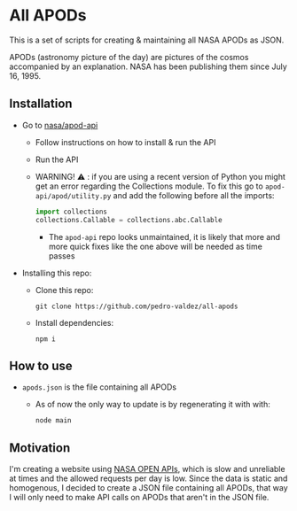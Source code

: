 # All APODs
This is a set of scripts for creating & maintaining all NASA APODs as JSON.

APODs (astronomy picture of the day) are pictures of the cosmos accompanied by an explanation. NASA has been publishing them since July 16, 1995.


## Installation
- Go to [nasa/apod-api](https://github.com/nasa/apod-api)
	- Follow instructions on how to install & run the API
	- Run the API
	- WARNING! ⚠️ : if you are using a recent version of Python you might get an error regarding the Collections module. To fix this go to `apod-api/apod/utility.py` and add the following before all the imports:
	  
	  ```python
	  import collections
	  collections.Callable = collections.abc.Callable
	  ```
	  
		- The `apod-api` repo looks unmaintained, it is likely that more and more quick fixes like the one above will be needed as time passes

- Installing this repo:
	- Clone this repo:
	
	  ```console
	  git clone https://github.com/pedro-valdez/all-apods
	  ```
	  
	- Install dependencies:
	
	  ```console
	  npm i
	  ```


## How to use
- `apods.json` is the file containing all APODs
	- As of now the only way to update is by regenerating it with with:
	
	  ```console
	  node main
	  ```


## Motivation
I'm creating a website using [NASA OPEN APIs](https://api.nasa.gov/), which is slow and unreliable at times and the allowed requests per day is low.
Since the data is static and homogenous, I decided to create a JSON file containing all APODs, that way I will only need to make API calls on APODs
that aren't in the JSON file.
